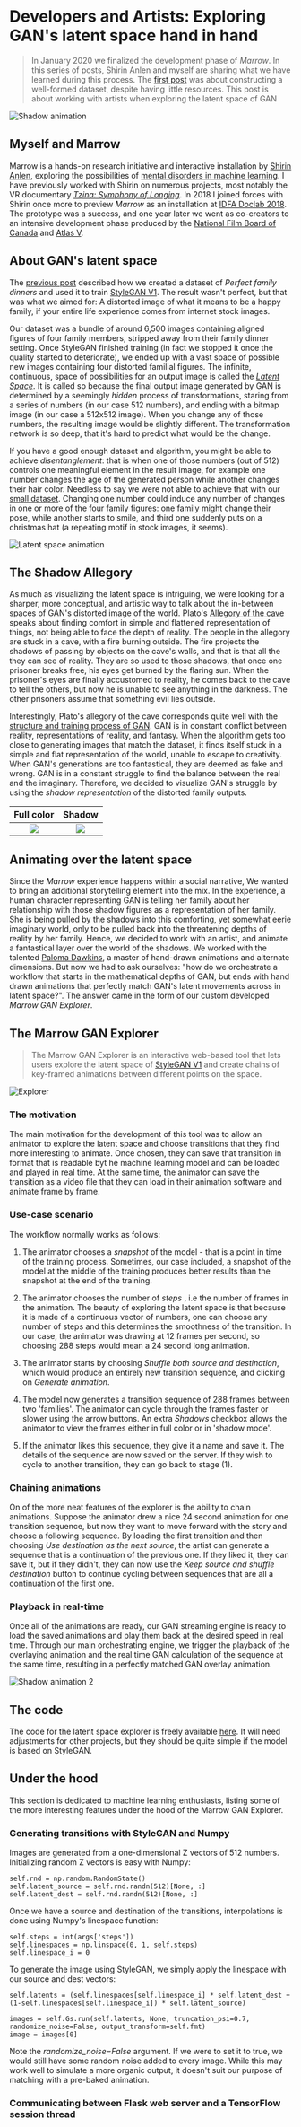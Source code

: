 # Developers and Artists: Exploring GAN's latent space hand in hand

> In January 2020 we finalized the development phase of _Marrow_. In this series of posts, Shirin Anlen and myself are sharing what we have learned during this process. The [first post](https://medium.com/@s.h.i.r.i.n/7f7db708f06d) was about constructing a well-formed dataset, despite having little resources. This post is about working with artists when exploring the latent space of GAN

![Shadow animation](./Shadow_animation1.gif)

## Myself and Marrow

Marrow is a hands-on research initiative and interactive installation by [Shirin Anlen](https://shirin.works), exploring the possibilities of [mental disorders in machine learning](https://immerse.news/when-machines-look-for-order-in-chaos-198fb222b60a). I have previously worked with Shirin on numerous projects, most notably the VR documentary [_Tzina: Symphony of Longing_](https://tzina.space). In 2018 I joined forces with Shirin once more to preview _Marrow_ as an installation at [IDFA Doclab 2018](https://www.doclab.org/2018/ive-always-been-jealous-of-other-peoples-families/). The prototype was a success, and one year later we went as co-creators to an intensive development phase produced by the [National Film Board of Canada](https://www.nfb.ca/interactive/marrow/) and [Atlas V](https://atlasv.io/).

## About GAN's latent space

The [previous post](https://medium.com/@s.h.i.r.i.n/7f7db708f06d) described how we created a dataset of _Perfect family dinners_ and used it to train [StyleGAN V1](https://github.com/NVlabs/stylegan). The result wasn't perfect, but that was what we aimed for: A distorted image of what it means to be a happy family, if your entire life experience comes from internet stock images. 

Our dataset was a bundle of around 6,500 images containing aligned figures of four family members, stripped away from their family dinner setting. Once StyleGAN finished training (in fact we stopped it once the quality started to deteriorate), we ended up with a vast space of possible new images containing four distorted familial figures. The infinite, continuous, space of possibilities for an output image is called the [_Latent Space_](https://en.wikipedia.org/wiki/Latent_variable). It is called so because the final output image generated by GAN is determined by a seemingly _hidden_ process of transformations, staring from a series of numbers (in our case 512 numbers), and ending with a bitmap image (in our case a 512x512 image). When you change any of those numbers, the resulting image would be slightly different. The transformation network is so deep, that it's hard to predict what would be the change.

If you have a good enough dataset and algorithm, you might be able to achieve _disentanglement_: that is when one of those numbers (out of 512) controls one meaningful element in the result image, for example one number changes the age of the generated person while another changes their hair color. Needless to say we were not able to achieve that with our [small dataset](https://medium.com/@s.h.i.r.i.n/). Changing one number could induce any number of changes in one or more of the four family figures: one family might change their pose, while another starts to smile, and third one suddenly puts on a christmas hat (a repeating motif in stock images, it seems).

![Latent space animation](./stylegan_medium.gif)

## The Shadow Allegory

As much as visualizing the latent space is intriguing, we were looking for a sharper, more conceptual, and artistic way to talk about the in-between spaces of GAN's distorted image of the world. Plato's [Allegory of the cave](https://en.wikipedia.org/wiki/Allegory_of_the_cave) speaks about finding comfort in simple and flattened representation of things, not being able to face the depth of reality. The people in the allegory are stuck in a cave, with a fire burning outside. The fire projects the shadows of passing by objects on the cave's walls, and that is that all the they can see of reality. They are so used to those shadows, that once one prisoner breaks free, his eyes get burned by the flaring sun. When the prisoner's eyes are finally accustomed to reality, he comes back to the cave to tell the others, but now he is unable to see anything in the darkness. The other prisoners assume that something evil lies outside. 

Interestingly, Plato's allegory of the cave corresponds quite well with the [structure and training process of GAN](https://developers.google.com/machine-learning/gan/gan_structure). GAN is in constant conflict between reality, representations of reality, and fantasy. When the algorithm gets too close to generating images that match the dataset, it finds itself stuck in a simple and flat representation of the world, unable to escape to creativity. When GAN's generations are too fantastical, they are deemed as fake and wrong. GAN is in a constant struggle to find the balance between the real and the imaginary. Therefore, we decided to visualize GAN's struggle by using the _shadow representation_ of the distorted family outputs.

Full color                |  Shadow
:----------------------------:|:------------------------------------:
![](./stylegan_medium.gif)    |  ![](./stylegan_medium_shadows.gif)

## Animating over the latent space

Since the _Marrow_ experience happens within a social narrative, We wanted to bring an additional storytelling element into the mix. In the experience, a human character representing GAN is telling her family about her relationship with those shadow figures as a representation of her family. She is being pulled by the shadows into this comforting, yet somewhat eerie imaginary world, only to be pulled back into the threatening depths of reality by her family. Hence, we decided to work with an artist, and animate a fantastical layer over the world of the shadows. We worked with the talented [Paloma Dawkins](https://palomadawkins.com/), a master of hand-drawn animations and alternate dimensions. But now we had to ask ourselves: "how do we orchestrate a workflow that starts in the mathematical depths of GAN, but ends with hand drawn animations that perfectly match GAN's latent movements across in latent space?". The answer came in the form of our custom developed _Marrow GAN Explorer_.

## The Marrow GAN Explorer

>The Marrow GAN Explorer is an interactive web-based tool that lets users explore the latent space of [StyleGAN V1](https://github.com/NVlabs/stylegan) and create chains of key-framed animations between different points on the space.

![Explorer](./explorer_screenshot.png)

### The motivation

The main motivation for the development of this tool was to allow an animator to explore the latent space and choose transitions that they find more interesting to animate. Once chosen, they can save that transition in format that is readable byt he machine learning model and can be loaded and played in real time. At the same time, the animator can save the transition as a video file that they can load in their animation software and animate frame by frame.

### Use-case scenario

The workflow normally works as follows:

1. The animator chooses a _snapshot_ of the model - that is a point in time of the training process. Sometimes, our case included, a snapshot of the model at the middle of the training produces better results than the snapshot at the end of the training.

2. The animator chooses the number of _steps_ , i.e the number of frames in the animation. The beauty of exploring the latent space is that because it is made of a continuous vector of numbers, one can choose any number of steps and this determines the smoothness of the transition. In our case, the animator was drawing at 12 frames per second, so choosing 288 steps would mean a 24 second long animation.

3. The animator starts by choosing _Shuffle both source and destination_, which would produce an entirely new transition sequence, and clicking on _Generate animation_.

4. The model now generates a transition sequence of 288 frames between two 'families'. The animator can cycle through the frames faster or slower using the arrow buttons. An extra _Shadows_ checkbox allows the animator to view the frames either in full color or in 'shadow mode'.

5. If the animator likes this sequence, they give it a name and save it. The details of the sequence are now saved on the server. If they wish to cycle to another transition, they can go back to stage (1).

### Chaining animations

On of the more neat features of the explorer is the ability to chain animations. Suppose the animator drew a nice 24 second animation for one transition sequence, but now they want to move forward with the story and choose a following sequence. By loading the first transition and then choosing _Use destination as the next source_, the artist can generate a sequence that is a continuation of the previous one. If they liked it, they can save it, but if they didn't, they can now use the _Keep source and shuffle destination_ button to continue cycling between sequences that are all a continuation of the first one.

### Playback in real-time

Once all of the animations are ready, our GAN streaming engine is ready to load the saved animations and play them back at the desired speed in real time. Through our main orchestrating engine, we trigger the playback of the overlaying animation and the real time GAN calculation of the sequence at the same time, resulting in a perfectly matched GAN overlay animation.

![Shadow animation 2](./Shadow_animation2.gif)

## The code

The code for the latent space explorer is freely available [here](https://github.com/Raycasters/Marrow/tree/master/gan/gan-explore). It will need adjustments for other projects, but they should be quite simple if the model is based on StyleGAN. 


## Under the hood

This section is dedicated to machine learning enthusiasts, listing some of the more interesting features under the hood of the Marrow GAN Explorer. 

### Generating transitions with StyleGAN and Numpy
Images are generated from a one-dimensional Z vectors of 512 numbers. Initializing random Z vectors is easy with Numpy:
```        
self.rnd = np.random.RandomState()
self.latent_source = self.rnd.randn(512)[None, :]
self.latent_dest = self.rnd.randn(512)[None, :]
``` 
Once we have a source and destination of the transitions, interpolations is done using Numpy's linespace function:

```
self.steps = int(args['steps'])
self.linespaces = np.linspace(0, 1, self.steps)
self.linespace_i = 0
```
To generate the image using StyleGAN, we simply apply the linespace with our source and dest vectors:
```
self.latents = (self.linespaces[self.linespace_i] * self.latent_dest + (1-self.linespaces[self.linespace_i]) * self.latent_source)

images = self.Gs.run(self.latents, None, truncation_psi=0.7, randomize_noise=False, output_transform=self.fmt)
image = images[0]
```
Note the _randomize_noise=False_ argument. If we were to set it to true, we would still have some random noise added to every image. While this may work well to simulate a more organic output, it doesn't suit our purpose of matching with a pre-baked animation.

### Communicating between Flask web server and a TensorFlow session thread








